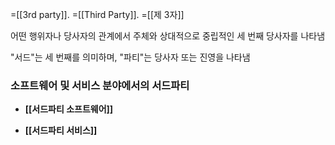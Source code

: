 =[[3rd party]]. =[[Third Party]]. =[[제 3자]]

어떤 행위자나 당사자의 관계에서 주체와 상대적으로 중립적인 세 번째 당사자를 나타냄

"서드"는 세 번째를 의미하며, "파티"는 당사자 또는 진영을 나타냄

### **소프트웨어 및 서비스 분야에서의 서드파티**

- **[[서드파티 소프트웨어]]**
	
- **[[서드파티 서비스]]**


